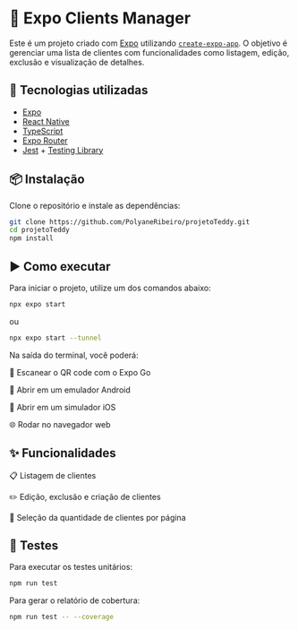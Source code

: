 # 📱 Expo Clients Manager

Este é um projeto criado com [Expo](https://expo.dev) utilizando [`create-expo-app`](https://www.npmjs.com/package/create-expo-app). O objetivo é gerenciar uma lista de clientes com funcionalidades como listagem, edição, exclusão e visualização de detalhes.

## 🚀 Tecnologias utilizadas

- [Expo](https://expo.dev)
- [React Native](https://reactnative.dev)
- [TypeScript](https://www.typescriptlang.org/)
- [Expo Router](https://expo.github.io/router/)
- [Jest](https://jestjs.io/) + [Testing Library](https://testing-library.com/)

## 📦 Instalação

Clone o repositório e instale as dependências:

```bash
git clone https://github.com/PolyaneRibeiro/projetoTeddy.git
cd projetoTeddy
npm install
```


## ▶️ Como executar

Para iniciar o projeto, utilize um dos comandos abaixo:
```bash
npx expo start
```

ou
```bash
npx expo start --tunnel
```

Na saída do terminal, você poderá:

📲 Escanear o QR code com o Expo Go

📱 Abrir em um emulador Android

🍏 Abrir em um simulador iOS

🌐 Rodar no navegador web



## ✨ Funcionalidades

📋 Listagem de clientes

✏️ Edição, exclusão e criação de clientes

🔢 Seleção da quantidade de clientes por página



## 🧪 Testes

Para executar os testes unitários:
```bash
npm run test
```


Para gerar o relatório de cobertura:
```bash
npm run test -- --coverage
```